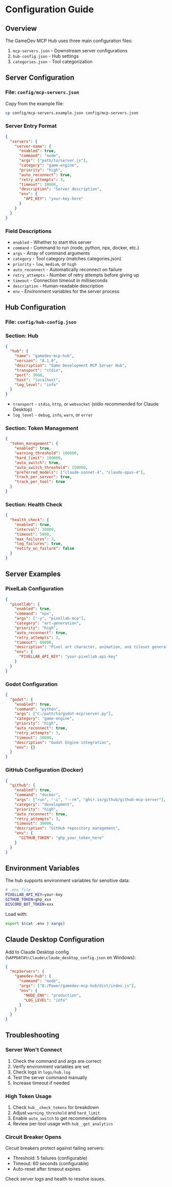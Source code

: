 # Configuration Guide

## Overview

The GameDev MCP Hub uses three main configuration files:
1. `mcp-servers.json` - Downstream server configurations
2. `hub-config.json` - Hub settings
3. `categories.json` - Tool categorization

## Server Configuration

### File: `config/mcp-servers.json`

Copy from the example file:
```bash
cp config/mcp-servers.example.json config/mcp-servers.json
```

### Server Entry Format

```json
{
  "servers": {
    "server-name": {
      "enabled": true,
      "command": "node",
      "args": ["path/to/server.js"],
      "category": "game-engine",
      "priority": "high",
      "auto_reconnect": true,
      "retry_attempts": 3,
      "timeout": 30000,
      "description": "Server description",
      "env": {
        "API_KEY": "your-key-here"
      }
    }
  }
}
```

### Field Descriptions

- `enabled` - Whether to start this server
- `command` - Command to run (node, python, npx, docker, etc.)
- `args` - Array of command arguments
- `category` - Tool category (matches categories.json)
- `priority` - `low`, `medium`, or `high`
- `auto_reconnect` - Automatically reconnect on failure
- `retry_attempts` - Number of retry attempts before giving up
- `timeout` - Connection timeout in milliseconds
- `description` - Human-readable description
- `env` - Environment variables for the server process

## Hub Configuration

### File: `config/hub-config.json`

### Section: Hub

```json
{
  "hub": {
    "name": "gamedev-mcp-hub",
    "version": "0.1.0",
    "description": "Game Development MCP Server Hub",
    "transport": "stdio",
    "port": 3000,
    "host": "localhost",
    "log_level": "info"
  }
}
```

- `transport` - `stdio`, `http`, or `websocket` (stdio recommended for Claude Desktop)
- `log_level` - `debug`, `info`, `warn`, or `error`

### Section: Token Management

```json
{
  "token_management": {
    "enabled": true,
    "warning_threshold": 100000,
    "hard_limit": 180000,
    "auto_switch": true,
    "auto_switch_threshold": 150000,
    "preferred_models": ["claude-sonnet-4", "claude-opus-4"],
    "track_per_server": true,
    "track_per_tool": true
  }
}
```

### Section: Health Check

```json
{
  "health_check": {
    "enabled": true,
    "interval": 30000,
    "timeout": 5000,
    "max_failures": 3,
    "log_failures": true,
    "notify_on_failure": false
  }
}
```

## Server Examples

### PixelLab Configuration

```json
{
  "pixellab": {
    "enabled": true,
    "command": "npx",
    "args": ["-y", "pixellab-mcp"],
    "category": "art-generation",
    "priority": "high",
    "auto_reconnect": true,
    "retry_attempts": 3,
    "timeout": 60000,
    "description": "Pixel art character, animation, and tileset generation",
    "env": {
      "PIXELLAB_API_KEY": "your-pixellab-api-key"
    }
  }
}
```

### Godot Configuration

```json
{
  "godot": {
    "enabled": true,
    "command": "python",
    "args": ["C:/path/to/godot-mcp/server.py"],
    "category": "game-engine",
    "priority": "high",
    "auto_reconnect": true,
    "retry_attempts": 3,
    "timeout": 30000,
    "description": "Godot Engine integration",
    "env": {}
  }
}
```

### GitHub Configuration (Docker)

```json
{
  "github": {
    "enabled": true,
    "command": "docker",
    "args": ["run", "-i", "--rm", "ghcr.io/github/github-mcp-server"],
    "category": "development",
    "priority": "high",
    "auto_reconnect": true,
    "retry_attempts": 3,
    "timeout": 30000,
    "description": "GitHub repository management",
    "env": {
      "GITHUB_TOKEN": "ghp_your_token_here"
    }
  }
}
```

## Environment Variables

The hub supports environment variables for sensitive data:

```bash
# .env file
PIXELLAB_API_KEY=your-key
GITHUB_TOKEN=ghp_xxx
DISCORD_BOT_TOKEN=xxx
```

Load with:
```bash
export $(cat .env | xargs)
```

## Claude Desktop Configuration

Add to Claude Desktop config (`%APPDATA%\Claude\claude_desktop_config.json` on Windows):

```json
{
  "mcpServers": {
    "gamedev-hub": {
      "command": "node",
      "args": ["D:/Power/gamedev-mcp-hub/dist/index.js"],
      "env": {
        "NODE_ENV": "production",
        "LOG_LEVEL": "info"
      }
    }
  }
}
```

## Troubleshooting

### Server Won't Connect

1. Check the command and args are correct
2. Verify environment variables are set
3. Check logs in `logs/hub.log`
4. Test the server command manually
5. Increase timeout if needed

### High Token Usage

1. Check `hub__check_tokens` for breakdown
2. Adjust `warning_threshold` and `hard_limit`
3. Enable `auto_switch` to get recommendations
4. Review per-tool usage with `hub__get_analytics`

### Circuit Breaker Opens

Circuit breakers protect against failing servers:
- Threshold: 5 failures (configurable)
- Timeout: 60 seconds (configurable)
- Auto-reset after timeout expires

Check server logs and health to resolve issues.
